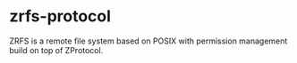 # zrfs-protocol
ZRFS is a remote file system based on POSIX with permission management build on top of ZProtocol.
